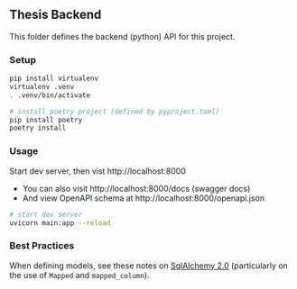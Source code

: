 ## Thesis Backend

This folder defines the backend (python) API for this project.

### Setup

````bash
pip install virtualenv
virtualenv .venv
. .venv/bin/activate

# install poetry project (defined by pyproject.toml)
pip install poetry
poetry install
````

### Usage

Start dev server, then vist http://localhost:8000

* You can also visit http://localhost:8000/docs (swagger docs)
* And view OpenAPI schema at http://localhost:8000/openapi.json

````bash
# start dev server
uvicorn main:app --reload
````

### Best Practices

When defining models, see these notes on [SqlAlchemy 2.0](https://docs.sqlalchemy.org/en/20/changelog/whatsnew_20.html#orm-declarative-models) (particularly on the use of `Mapped` and `mapped_column`).